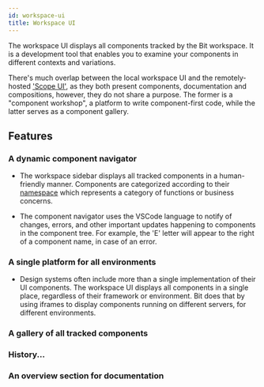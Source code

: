 ```yaml
---
id: workspace-ui
title: Workspace UI
---
```


The workspace UI displays all components tracked by the Bit workspace. It is a development tool that enables you to examine your components in different contexts and variations. 

There's much overlap between the local workspace UI and the remotely-hosted ['Scope UI'](#), as they both present components, documentation and compositions, however, they do not share a purpose. The former is a "component workshop", a platform to write component-first code, while the latter serves as a component gallery.


## Features

### A dynamic component navigator
* The workspace sidebar displays all tracked components in a human-friendly manner. Components are categorized according to their [namespace](#) which represents a category of functions or business concerns.

* The component navigator uses the VSCode language to notify of changes, errors, and other important updates happening to components in the  component tree. For example, the 'E' letter will appear to the right of a component name, in case of an error. 

### A single platform for all environments
* Design systems often include more than a single implementation of their UI components. The workspace UI displays all components in a single place, regardless of their framework or environment. Bit does that by using iframes to display components running on different servers, for different environments.

### A gallery of all tracked components


### History...

### An overview section for documentation
